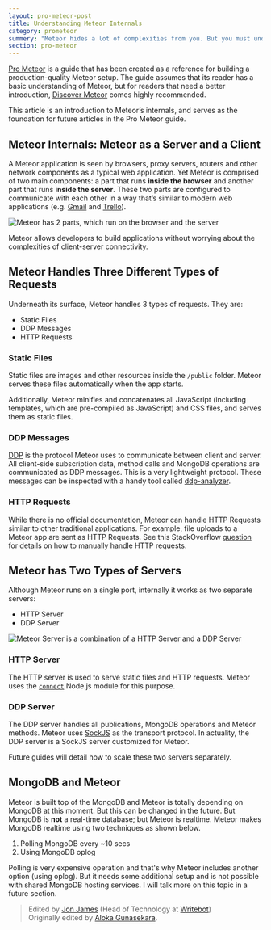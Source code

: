 ```yaml
---
layout: pro-meteor-post
title: Understanding Meteor Internals
category: prometeor
summery: "Meteor hides a lot of complexities from you. But you must understand them in order to follow this **Pro Meteor** guide. This section covers that."
section: pro-meteor
---
```


[Pro Meteor](/pro-meteor/) is a guide that has been created as a reference for building a production-quality Meteor setup. The guide assumes that its reader has a basic understanding of Meteor, but for readers that need a better introduction, [Discover Meteor](http://www.discovermeteor.com/) comes highly recommended.

This article is an introduction to Meteor’s internals, and serves as the foundation for future articles in the Pro Meteor guide.

## Meteor Internals: Meteor as a Server and a Client
A Meteor application is seen by browsers, proxy servers, routers and other network components as a typical web application. Yet Meteor is comprised of two main components: a part that runs **inside the browser** and another part that runs **inside the server**. These two parts are configured to communicate with each other in a way that’s similar to modern web applications (e.g. [Gmail](https://gmail.com) and [Trello](https://trello.com)).

![Meteor has 2 parts, which run on the browser and the server](https://i.cloudup.com/J2CMCytr1Q.png)

Meteor allows developers to build applications without worrying about the complexities of client-server connectivity.

## Meteor Handles Three Different Types of Requests

Underneath its surface, Meteor handles 3 types of requests. They are:

* Static Files
* DDP Messages
* HTTP Requests

### Static Files

Static files are images and other resources inside the `/public` folder. Meteor serves these files automatically when the app starts. 

Additionally, Meteor minifies and concatenates all JavaScript (including templates, which are pre-compiled as JavaScript) and CSS files, and serves them as static files.

### DDP Messages

[DDP](https://github.com/meteor/meteor/blob/devel/packages/livedata/DDP.md) is the protocol Meteor uses to communicate between client and server. All client-side subscription data, method calls and MongoDB operations are communicated as DDP messages. This is a very lightweight protocol. These messages can be inspected with a handy tool called [ddp-analyzer](http://meteorhacks.com/discover-meteor-ddp-in-realtime.html).

### HTTP Requests

While there is no official documentation, Meteor can handle HTTP Requests similar to other traditional applications. For example, file uploads to a Meteor app are sent as HTTP Requests. See this StackOverflow [question](http://stackoverflow.com/questions/15059125/how-to-serve-http-requests-over-meteor) for details on how to manually handle HTTP requests.



## Meteor has Two Types of Servers

Although Meteor runs on a single port, internally it works as two separate servers:

* HTTP Server 
* DDP Server

![Meteor Server is a combination of a HTTP Server and a DDP Server](https://i.cloudup.com/Se41C2BcEE.png)

### HTTP Server

The HTTP server is used to serve static files and HTTP requests. Meteor uses the [`connect`](https://github.com/senchalabs/connect) Node.js module for this purpose.

### DDP Server

The DDP server handles all publications, MongoDB operations and Meteor methods. Meteor uses [SockJS](https://github.com/sockjs/sockjs-node) as the transport protocol. In actuality, the DDP server is a SockJS server customized for Meteor.

Future guides will detail how to scale these two servers separately.

## MongoDB and Meteor

Meteor is built top of the MongoDB and Meteor is totally depending on MongoDB at this moment. But this can be changed in the future.
But MongoDB is **not** a real-time database; but Meteor is realtime. Meteor makes MongoDB realtime using two techniques as shown below.

1. Polling MongoDB every ~10 secs
2. Using MongoDB oplog

Polling is very expensive operation and that's why Meteor includes another option (using oplog). But it needs some additional setup and is not possible with shared MongoDB hosting services. I will talk more on this topic in a future section.

> Edited by [Jon James](https://twitter.com/jonjamz) (Head of Technology at [Writebot](http://writebot.com/))<br>
> Originally edited by [Aloka Gunasekara](https://twitter.com/alokag).